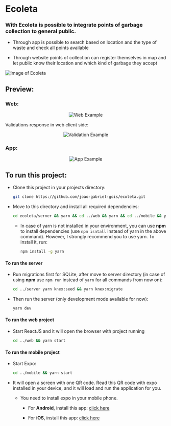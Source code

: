 # Ecoleta

### With Ecoleta is possible to integrate points of garbage collection to general public.

* Through app is possible to search based on location and the type of waste and check all points available

* Through website points of collection can register themselves in map and let public know their location and which kind of garbage they accept
 
![Image of Ecoleta](https://user-images.githubusercontent.com/38081852/84095189-04178580-a9d5-11ea-9496-9ec6f6a282e5.png)

## Preview:

### __Web__:

  <p align="center">
    <img src="https://user-images.githubusercontent.com/53549655/87235786-43f7d100-c3b6-11ea-8eac-cc6693bbe824.gif" alt="Web Example"/>
  </p>


Validations response in web client side:

  <p align="center">
    <img src="https://user-images.githubusercontent.com/53549655/87236405-aef9d580-c3bf-11ea-9a03-7b646a9f130d.gif" alt="Validation Example"/>
  </p>


### __App__:

  <p align="center">
    <img src="https://user-images.githubusercontent.com/53549655/87240240-1dee2300-c3ee-11ea-8f9f-9a4ceb2b59e0.gif" alt="App Example"/>
  </p>


## To run this project:

* Clone this project in your projects directory:
    
    ```bash
    git clone https://github.com/joao-gabriel-gois/ecoleta.git
    ```
* Move to this directory and install all required dependencies:
    
    ```bash
    cd ecoleta/server && yarn && cd ../web && yarn && cd ../mobile && yarn
    ```

  * In case of yarn is not installed in your environment, you can use **npm** to install dependencies (use `npm isntall` instead of yarn in the above command). However, I strongly recommend you to use yarn. To install it, run:
      
      ```bash
      npm install -g yarn
      ```

#### To run the server

* Run migrations first for SQLite, after move to server directory (in case of using **npm** use `npm run` instead of `yarn` for all commands from now on):
    
    ```bash
    cd ../server yarn knex:seed && yarn knex:migrate
    ```

* Then run the server (only development mode available for now):

    ```bash
    yarn dev
    ```

#### To run the web project

  * Start ReactJS and it will open the browser with project running
    ```bash
    cd ../web && yarn start
    ```

#### To run the mobile project
  
  * Start Expo:
    ```bash
    cd ../mobile && yarn start
    ```

  * It will open a screen with one QR code. Read this QR code with expo installed in your device, and it will load and run the application for you. 
  
    * You need to install expo in your mobile phone.
    
      * For __Android__, install this app: [click here](https://play.google.com/store/apps/details?id=host.exp.exponent)

      * For __iOS__, install this app: [click here](https://apps.apple.com/br/app/expo-client/id982107779)
